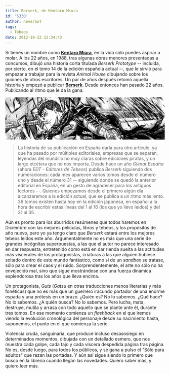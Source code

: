 ```yaml
---
title: Berserk, de Kentaro Miura
id: '5330'
author: neverbot
tags:
  - Tebeos
date: 2012-10-22 22:34:43
---
```


Si tienes un nombre como **[Kentaro Miura](http://en.wikipedia.org/wiki/Kentaro_Miura)**, en la vida sólo puedes aspirar a molar. A los 22 años, en 1988, tras algunas obras menores presentadas a concursos, dibujó una historia corta titulada _Berserk Prototype_ -- incluída, por cierto, en el tomo 14 de la edición española actual --, que le sirvió para empezar a trabajar para la revista _Animal House_ dibujando sobre los guiones de otros escritores. Un par de años después retomó aquella historia y empezó a publicar [**Berserk**](http://en.wikipedia.org/wiki/Berserk_(manga)). Desde entonces han pasado 22 años. Publicando al ritmo que le da la gana.

[![](./berserk-de-kentaro-miura/berserk_guts.gif "Berserk")](./berserk-de-kentaro-miura/berserk_guts.gif)

> La historia de su publicación en España daría para otro artículo, ya que ha pasado por múltiples editoriales, empresas que se separan, leyendas del mundillo no muy claras sobre ediciones piratas, y un largo etcétera que no nos importa. Desde hace un año _Glénat España_ (ahora _EDT - Editores de Tebeos_) publica _Berserk_ siguiendo dos numeraciones: cada mes aparecen varios tomos desde el número uno y desde el número 31 -- siguiendo donde se quedó la anterior editorial en España, en un gesto de agradecer para los antiguos lectores --. Quienes empezamos desde el primero algún día alcanzaremos a la edición actual, que se publica a un ritmo más lento. 36 tomos existen hasta hoy en la edición japonesa, en español a la hora de escribir estas líneas del 1 al 16 (los que yo llevo leídos) y del 31 al 35.

Aún es pronto para los aburridos resúmenes que todos haremos en Diciembre con las mejores películas, libros y tebeos, y los propósitos de año nuevo, pero yo ya tengo claro que _Berserk_ estará entre los mejores tebeos leídos este año. Argumentalmente no es más que una serie de grandes incógnitas superpuestas, a las que el autor no parece interesado en dar respuesta, entretenido como está en dar rienda suelta a las actitudes más viscerales de los protagonistas, criaturas a las que alguien hubiese soltado dentro de este mundo fantástico, como si de un _sandbox_ se tratase, sólo para crear el caos y el ruido. Sorprendentemente, el arte no sólo no ha envejecido mal, sino que sigue mostrándose con una fuerza dinámica esplendorosa tras los años que lleva encima.

Un protagonista, _Guts_ (_Gatsu_ en otras traducciones menos literarias y más fonéticas) que no es más que un guerrero iracundo portador de una enorme espada y una prótesis en un brazo. ¿Quién es? No lo sabemos. ¿Qué hace? No lo sabemos. ¿A quién busca? No lo sabemos. Pero lucha, mata, destruye, mutila y arrasa con todo aquello que se plante ante él, durante tres tomos. En ese momento comienza un _flashback_ en el que iremos viendo la evolución cronológica del personaje desde su nacimiento hasta, suponemos, el punto en el que comienza la serie.

Violencia cruda, sanguinaria, que produce incluso desasosiego en determinados momentos, dibujada con un detallado esmero, que nos muestra cada golpe, cada tajo y cada víscera despedida página tras página. No es, desde luego, para todos los públicos, y se gana a pulso el "Sólo para adultos" que rezan las portadas. Y aún así sigue siendo lo primero que busco en la librería cuando llegan las novedades. Quiero saber más, y quiero leer más.